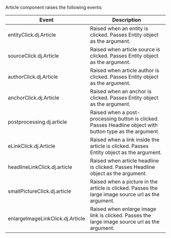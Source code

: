 ﻿Article component raises the following events:

Event							| Description																											
--------------------------------|-------------------------------------------------------------------------------------------
entityClick.dj.Article			| Raised when an entity is clicked. Passes Entity object as the argument.
sourceClick.dj.Article			| Raised when article source is clicked. Passes Entity object as the argument.
authorClick.dj.Article			| Raised when article author is clicked. Passes Entity object as the argument.
anchorClick.dj.Article			| Raised when an anchor is clicked. Passes Entity object as the argument.
postprocessing.dj.article		| Raised when a post-processing button is clicked. Passes Headline object with button type as the argument.
eLinkClick.dj.Article			| Raised when a link inside the article is clicked. Passes Entity object as the argument.
headlineLinkClick.dj.article	| Raised when article headline is clicked. Passes Headline object as the argument.
smallPictureClick.dj.article	| Raised when a picture in the article is clicked. Passes the large image source url as the argument.
enlargeImageLinkClick.dj.Article| Raised when enlarge image link is clicked. Passes the large image source url as the argument.

